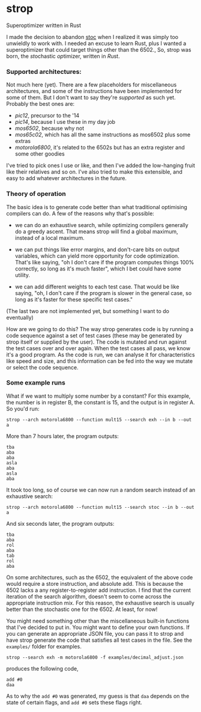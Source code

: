 # strop
Superoptimizer written in Rust

I made the decision to abandon [stoc](https://github.com/omarandlorraine/stoc)
when I realized it was simply too unwieldly to work with. I needed an excuse to
learn Rust, plus I wanted a superoptimizer that could target things other than
the 6502., So, strop was born, the *st*ochastic *op*timizer, written in *R*ust.

### Supported architectures:
Not much here (yet). There are a few placeholders for miscellaneous
architectures, and some of the instructions have been implemented for some of
them. But I don't want to say they're *supported* as such yet. Probably the
best ones are:

- *pic12*, precursor to the '14
- *pic14*, because I use these in my day job
- *mos6502*, because why not
- *mos65c02*, which has all the same instructions as mos6502 plus some extras
- *motorola6800*, it's related to the 6502s but has an extra register and some
  other goodies

I've tried to pick ones I use or like, and then I've added the low-hanging
fruit like their relatives and so on. I've also tried to make this extensible,
and easy to add whatever architectures in the future.

### Theory of operation
The basic idea is to generate code better than what traditional optimising
compilers can do. A few of the reasons why that's possible:

- we can do an exhaustive search, while optimizing compilers generally do a
  greedy ascent. That means strop will find a global maximum, instead of a
  local maximum.

- we can put things like error margins, and don't-care bits on output
  variables, which can yield more opportunity for code optimization. That's
  like saying, "oh I don't care if the program computes things 100% correctly,
  so long as it's much faster", which I bet could have some utility.

- we can add different weights to each test case. That would be like saying,
  "oh, I don't care if the program is slower in the general case, so long as
  it's faster for these specific test cases."

(The last two are not implemented yet, but something I want to do eventually)

How are we going to do this? The way strop generates code is by running a code
sequence against a set of test cases (these may be generated by strop itself or
supplied by the user). The code is mutated and run against the test cases over
and over again. When the test cases all pass, we know it's a good program. As
the code is run, we can analyse it for characteristics like speed and size, and
this information can be fed into the way we mutate or select the code sequence.

### Some example runs

What if we want to multiply some number by a constant? For this example, the
number is in register B, the constant is 15, and the output is in register A.
So you'd run:

    strop --arch motorola6800 --function mult15 --search exh --in b --out a

More than 7 hours later, the program outputs:

	tba
	aba
	aba
	asla
	aba
	asla
	aba

It took too long, so of course we can now run a random search instead of an
exhaustive search:

    strop --arch motorola6800 --function mult15 --search stoc --in b --out a

And six seconds later, the program outputs:

	tba
	aba
	rol
	aba
	tab
	rol
	aba

On some architectures, such as the 6502, the equivalent of the above code would
require a store instruction, and absolute add. This is because the 6502 lacks a
any register-to-register add instruction. I find that the current iteration of
the search algorithm, doesn't seem to come across the appropriate instruction 
mix. For this reason, the exhaustive search is usually better than the 
stochastic one for the 6502. At least, for now!

You might need something other than the miscellaneous built-in functions that
I've decided to put in. You might want to define your own functions. If you can
generate an appropriate JSON file, you can pass it to strop and have strop
generate the code that satisfies all test cases in the file. See the
`examples/` folder for examples. 

    strop --search exh -m motorola6800 -f examples/decimal_adjust.json

produces the following code,

    add #0
	daa

As to why the `add #0` was generated, my guess is that `daa` depends on the
state of certain flags, and `add #0` sets these flags right.
